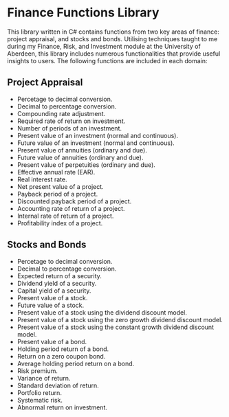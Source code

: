 # Finance Functions Library
This library written in C# contains functions from two key areas of finance: project appraisal, and stocks and bonds. Utilising techniques taught to me during my Finance, Risk, and Investment module at the University of Aberdeen, this library includes numerous functionalities that provide useful insights to users. The following functions are included in each domain:

## Project Appraisal
* Percetage to decimal conversion.
* Decimal to percentage conversion.
* Compounding rate adjustment.
* Required rate of return on investment.
* Number of periods of an investment.
* Present value of an investment (normal and continuous).
* Future value of an investment (normal and continuous).
* Present value of annuities (ordinary and due).
* Future value of annuities (ordinary and due).
* Present value of perpetuities (ordinary and due).
* Effective annual rate (EAR).
* Real interest rate.
* Net present value of a project.
* Payback period of a project.
* Discounted payback period of a project.
* Accounting rate of return of a project.
* Internal rate of return of a project.
* Profitability index of a project.

## Stocks and Bonds
* Percetage to decimal conversion.
* Decimal to percentage conversion.
* Expected return of a security.
* Dividend yield of a security.
* Capital yield of a security.
* Present value of a stock.
* Future value of a stock.
* Present value of a stock using the dividend discount model.
* Present value of a stock using the zero growth dividend discount model.
* Present value of a stock using the constant growth dividend discount model.
* Present value of a bond.
* Holding period return of a bond.
* Return on a zero coupon bond.
* Average holding period return on a bond.
* Risk premium.
* Variance of return.
* Standard deviation of return.
* Portfolio return.
* Systematic risk.
* Abnormal return on investment.
